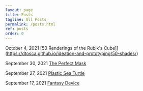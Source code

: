 ```yaml
---
layout: page
title: Posts
tagline: All Posts
permalink: /posts.html
ref: posts
order: 0
---
```

October 4, 2021
[50 Renderings of the Rubik's Cube]](https://dtosca.github.io/ideation-and-prototyping/50-shades/)

September 30, 2021
[The Perfect Mask](https://dtosca.github.io/ideation-and-prototyping/mask/)


September 27, 2021
[Plastic Sea Turtle](https://dtosca.github.io/ideation-and-prototyping/endangered-animal/)


September 17, 2021
[Fantasy Device](https://dtosca.github.io/ideation-and-prototyping/fantasy-device/)